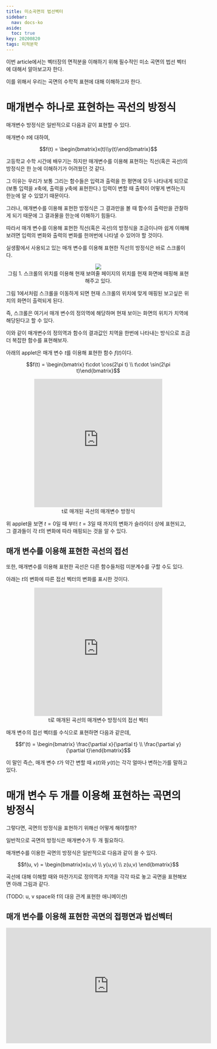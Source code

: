 ```yaml
---
title: 미소곡면의 법선벡터
sidebar:
  nav: docs-ko
aside:
  toc: true
key: 20200820
tags: 미적분학
---
```


이번 article에서는 벡터장의 면적분을 이해하기 위해 필수적인 미소 곡면의 법선 벡터에 대해서 알아보고자 한다.

이를 위해서 우리는 곡면의 수학적 표현에 대해 이해하고자 한다.

# 매개변수 하나로 표현하는 곡선의 방정식

매개변수 방정식은 일반적으로 다음과 같이 표현할 수 있다.

매개변수 $t$에 대하여,

$$f(t) = \begin{bmatrix}x(t)\\y(t)\end{bmatrix}$$

고등학교 수학 시간에 배우기는 하지만 매개변수를 이용해 표현하는 직선(혹은 곡선)의 방정식은 한 눈에 이해하기가 어려웠던 것 같다.

그 이유는 우리가 보통 그리는 함수들은 입력과 출력을 한 평면에 모두 나타내게 되므로 (보통 입력을 $x$축에, 출력을 $y$축에 표현한다.) 입력이 변할 때 출력이 어떻게 변하는지 한눈에 알 수 있었기 때문이다.

그러나, 매개변수를 이용해 표현한 방정식은 그 결과만을 볼 때 함수의 출력만을 관찰하게 되기 때문에 그 결과물을 한눈에 이해하기 힘들다.

따라서 매개 변수를 이용해 표현한 직선(혹은 곡선)의 방정식을 조금이나마 쉽게 이해해보려면 입력의 변화와 출력의 변화를 한꺼번에 나타낼 수 있어야 할 것이다.

실생활에서 사용되고 있는 매개 변수를 이용해 표현한 직선의 방정식은 바로 스크롤이다.

<p align = "center">
  <img src = "https://raw.githubusercontent.com/angeloyeo/angeloyeo.github.io/master/pics/2020-08-20-normal_vector/pic1.gif">
  <br>
  그림 1. 스크롤의 위치를 이용해 현재 보여줄 페이지의 위치를 현재 화면에 매핑해 표현해주고 있다.
</p>

그림 1에서처럼 스크롤을 이동하게 되면 현재 스크롤의 위치에 맞게 매핑된 보고싶은 위치의 화면이 출력되게 된다.

즉, 스크롤은 여기서 매개 변수의 정의역에 해당하며 현재 보이는 화면의 위치가 치역에 해당된다고 할 수 있다.

이와 같이 매개변수의 정의역과 함수의 결과값인 치역을 한번에 나타내는 방식으로 조금 더 복잡한 함수를 표현해보자.

아래의 applet은 매개 변수 $t$를 이용해 표현한 함수 $f(t)$이다.

$$f(t) = \begin{bmatrix} t\cdot \cos(2\pi t) \\ t\cdot \sin(2\pi t)\end{bmatrix}$$

<center>
  <iframe width = "350" height = "350" frameborder = "0" src="https://angeloyeo.github.io/p5/2020-08-20-normal_vector/parametric_curve/"></iframe>
  <br>
  t로 매개된 곡선의 매개변수 방정식
</center>

위 applet을 보면 $t = 0$일 때 부터 $t = 3$일 때 까지의 변화가 슬라이더 상에 표현되고, 그 결과들이 각 $t$의 변화에 따라 매핑되는 것을 알 수 있다.

## 매개 변수를 이용해 표현한 곡선의 접선

또한, 매개변수를 이용해 표현한 곡선은 다른 함수들처럼 미분계수를 구할 수도 있다.

아래는 $t$의 변화에 따른 접선 벡터의 변화를 표시한 것이다. 

<center>
  <iframe width = "350" height = "350" frameborder = "0" src="https://angeloyeo.github.io/p5/2020-08-20-normal_vector/parametric_curve_and_its_derivative/"></iframe>
  <br>
  t로 매개된 곡선의 매개변수 방정식의 접선 벡터
</center>

매개 변수의 접선 벡터를 수식으로 표현하면 다음과 같은데,

$$f'(t) = \begin{bmatrix} \frac{\partial x}{\partial t} \\ \frac{\partial y}{\partial t}\end{bmatrix}$$

이 말인 즉슨, 매개 변수 $t$가 약간 변할 때 $x(t)$와 $y(t)$는 각각 얼마나 변하는가를 말하고 있다.


# 매개 변수 두 개를 이용해 표현하는 곡면의 방정식

그렇다면, 곡면의 방정식을 표현하기 위해선 어떻게 해야할까?

일반적으로 곡면의 방정식은 매개변수가 두 개 필요하다.

매개변수를 이용한 곡면의 방정식은 일반적으로 다음과 같이 쓸 수 있다.

$$f(u, v) = \begin{bmatrix}x(u,v) \\ y(u,v) \\ z(u,v) \end{bmatrix}$$

곡선에 대해 이해할 때와 마찬가지로 정의역과 치역을 각각 따로 놓고 곡면을 표현해보면 아래 그림과 같다.

(TODO: u, v space와 f의 대응 관계 표현한 애니메이션)

## 매개 변수를 이용해 표현한 곡면의 접평면과 법선벡터


<center>
  <iframe width="560" height="315" src="https://www.youtube.com/embed/tCBegKMJY7s" frameborder="0" allow="accelerometer; autoplay; encrypted-media; gyroscope; picture-in-picture" allowfullscreen></iframe>
</center>